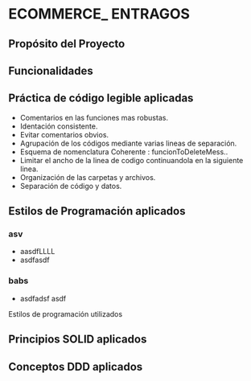 # ECOMMERCE_ ENTRAGOS
## Propósito del Proyecto
## Funcionalidades
## Práctica de código legible aplicadas
* Comentarios en las funciones mas robustas.
* Identación consistente.
* Evitar comentarios obvios.
* Agrupación de los códigos mediante varias lineas de separación.
* Esquema de nomenclatura Coherente : funcionToDeleteMess..
* Limitar el ancho de la linea de codigo continuandola en la siguiente linea.
* Organización de las carpetas y archivos.
* Separación de código y datos.

## Estilos de Programación aplicados
### asv
* aasdfLLLL
* asdfasdf

### babs
* asdfadsf
asdf

Estilos de programación utilizados
## Principios SOLID aplicados
## Conceptos DDD aplicados